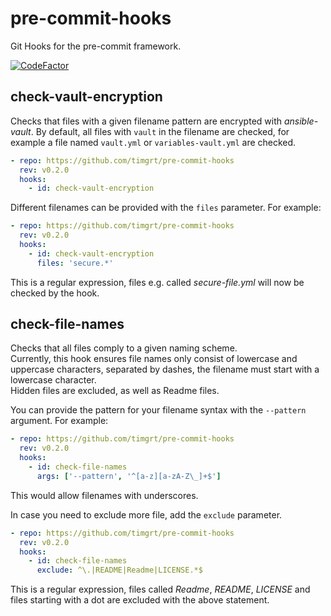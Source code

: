 # pre-commit-hooks

Git Hooks for the pre-commit framework.  

[![CodeFactor](https://www.codefactor.io/repository/github/timgrt/pre-commit-hooks/badge)](https://www.codefactor.io/repository/github/timgrt/pre-commit-hooks)

## check-vault-encryption

Checks that files with a given filename pattern are
encrypted with *ansible-vault*. By default, all files
with `vault` in the filename are checked, for example
a file named `vault.yml` or `variables-vault.yml` are checked.

```yaml
- repo: https://github.com/timgrt/pre-commit-hooks
  rev: v0.2.0
  hooks:
    - id: check-vault-encryption
```

Different filenames can be provided with the `files` parameter.
For example:

```yaml
- repo: https://github.com/timgrt/pre-commit-hooks
  rev: v0.2.0
  hooks:
    - id: check-vault-encryption
      files: 'secure.*'
```

This is a regular expression, files e.g. called *secure-file.yml* will
now be checked by the hook.

## check-file-names

Checks that all files comply to a given naming scheme.  
Currently, this hook ensures file names only consist of lowercase and
uppercase characters, separated by dashes, the filename must
start with a lowercase character.  
Hidden files are excluded, as well as Readme files.

You can provide the pattern for your filename syntax with the `--pattern` argument.
For example:

```yaml
- repo: https://github.com/timgrt/pre-commit-hooks
  rev: v0.2.0
  hooks:
    - id: check-file-names
      args: ['--pattern', '^[a-z][a-zA-Z\_]+$']
```

This would allow filenames with underscores.

In case you need to exclude more file, add the `exclude` parameter.

```yaml
- repo: https://github.com/timgrt/pre-commit-hooks
  rev: v0.2.0
  hooks:
    - id: check-file-names
      exclude: ^\.|README|Readme|LICENSE.*$
```

This is a regular expression, files called *Readme*, *README*, *LICENSE* and
files starting with a dot are excluded with the above statement.
